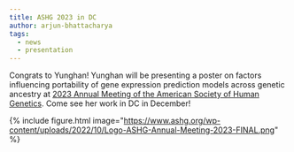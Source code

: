 ```yaml
---
title: ASHG 2023 in DC
author: arjun-bhattacharya
tags:
  - news
  - presentation
---
```


Congrats to Yunghan! Yunghan will be presenting a poster on factors influencing portability of gene expression prediction models across genetic ancestry at 
[2023 Annual Meeting of the American Society of Human Genetics](https://www.ashg.org/meetings/2023meeting/).
Come see her work in DC in December!

{% include figure.html image="https://www.ashg.org/wp-content/uploads/2022/10/Logo-ASHG-Annual-Meeting-2023-FINAL.png" %}
